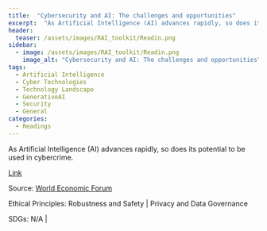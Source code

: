 ```yaml
---
title:  "Cybersecurity and AI: The challenges and opportunities"  
excerpt:  "As Artificial Intelligence (AI) advances rapidly, so does its potential to be us (...)"  
header:
  teaser: /assets/images/RAI_toolkit/Readin.png
sidebar:
  - image: /assets/images/RAI_toolkit/Readin.png
    image_alt: "Cybersecurity and AI: The challenges and opportunities"
tags:
  - Artificial Intelligence
  - Cyber Technologies
  - Technology Landscape
  - GenerativeAI
  - Security
  - General
categories:
  - Readings
---
```

As Artificial Intelligence (AI) advances rapidly, so does its potential to be used in cybercrime.

[Link](https://www.weforum.org/agenda/2023/06/cybersecurity-and-ai-challenges-opportunities/)

Source: [World Economic Forum](https://www.weforum.org)

Ethical Principles: Robustness and Safety | Privacy and Data Governance

SDGs: N/A | 
